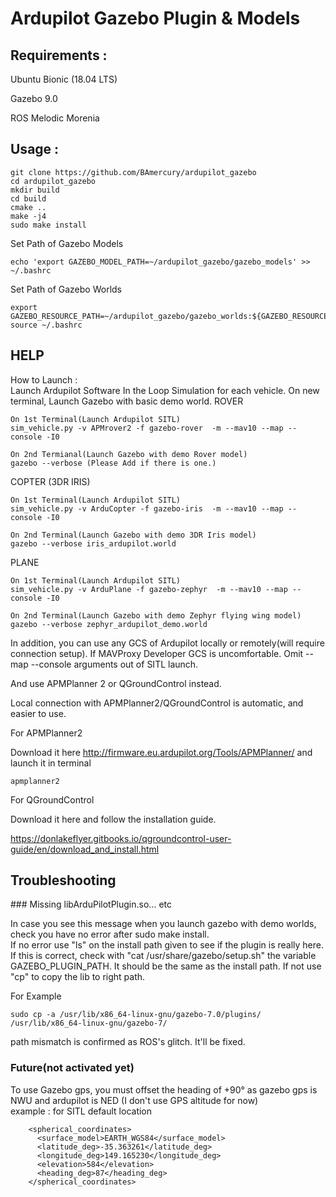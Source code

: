 # Ardupilot Gazebo Plugin & Models

## Requirements :
Ubuntu Bionic (18.04 LTS)

Gazebo 9.0

ROS Melodic Morenia

## Usage :


````
git clone https://github.com/BAmercury/ardupilot_gazebo
cd ardupilot_gazebo
mkdir build
cd build
cmake ..
make -j4
sudo make install
````
Set Path of Gazebo Models
````
echo 'export GAZEBO_MODEL_PATH=~/ardupilot_gazebo/gazebo_models' >> ~/.bashrc
````

Set Path of Gazebo Worlds
````
export GAZEBO_RESOURCE_PATH=~/ardupilot_gazebo/gazebo_worlds:${GAZEBO_RESOURCE_PATH}
source ~/.bashrc
````

## HELP

How to Launch :  
Launch Ardupilot Software In the Loop Simulation for each vehicle.
On new terminal, Launch Gazebo with basic demo world.
ROVER

````
On 1st Terminal(Launch Ardupilot SITL)
sim_vehicle.py -v APMrover2 -f gazebo-rover  -m --mav10 --map --console -I0

On 2nd Termianal(Launch Gazebo with demo Rover model)
gazebo --verbose (Please Add if there is one.)

````
COPTER (3DR IRIS)
````
On 1st Terminal(Launch Ardupilot SITL)
sim_vehicle.py -v ArduCopter -f gazebo-iris  -m --mav10 --map --console -I0

On 2nd Terminal(Launch Gazebo with demo 3DR Iris model)
gazebo --verbose iris_ardupilot.world
````

PLANE
````
On 1st Terminal(Launch Ardupilot SITL)
sim_vehicle.py -v ArduPlane -f gazebo-zephyr  -m --mav10 --map --console -I0

On 2nd Terminal(Launch Gazebo with demo Zephyr flying wing model)
gazebo --verbose zephyr_ardupilot_demo.world
````

In addition, you can use any GCS of Ardupilot locally or remotely(will require connection setup).
If MAVProxy Developer GCS is uncomfortable. Omit --map --console arguments out of SITL launch. 

And use APMPlanner 2 or QGroundControl instead.

Local connection with APMPlanner2/QGroundControl is automatic, and easier to use.

For APMPlanner2

Download it here http://firmware.eu.ardupilot.org/Tools/APMPlanner/
and launch it in terminal

````
apmplanner2
````

For QGroundControl

Download it here and follow the installation guide.

https://donlakeflyer.gitbooks.io/qgroundcontrol-user-guide/en/download_and_install.html


## Troubleshooting

### Missing libArduPilotPlugin.so... etc 

In case you see this message when you launch gazebo with demo worlds, check you have no error after sudo make install.  
If no error use "ls" on the install path given to see if the plugin is really here.  
If this is correct, check with "cat /usr/share/gazebo/setup.sh" the variable GAZEBO_PLUGIN_PATH. It should be the same as the install path. If not use "cp" to copy the lib to right path. 

For Example

````
sudo cp -a /usr/lib/x86_64-linux-gnu/gazebo-7.0/plugins/ /usr/lib/x86_64-linux-gnu/gazebo-7/
````

path mismatch is confirmed as ROS's glitch. It'll be fixed.

### Future(not activated yet)
To use Gazebo gps, you must offset the heading of +90° as gazebo gps is NWU and ardupilot is NED 
(I don't use GPS altitude for now)  
example : for SITL default location
````
    <spherical_coordinates>
      <surface_model>EARTH_WGS84</surface_model>
      <latitude_deg>-35.363261</latitude_deg>
      <longitude_deg>149.165230</longitude_deg>
      <elevation>584</elevation>
      <heading_deg>87</heading_deg>
    </spherical_coordinates>
````

